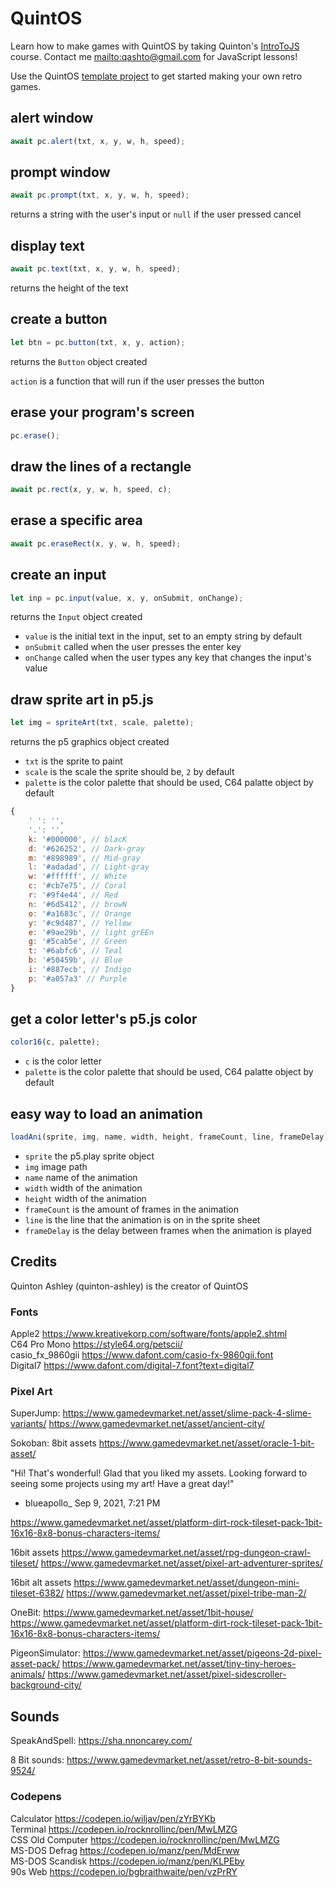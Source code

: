 # QuintOS

Learn how to make games with QuintOS by taking Quinton's [IntroToJS](https://github.com/quinton-ashley/IntroToJS/blob/main/README.md) course. Contact me <mailto:qashto@gmail.com> for JavaScript lessons!

Use the QuintOS [template project](https://github.com/quinton-ashley/quintos-template) to get started making your own retro games.

## alert window

```js
await pc.alert(txt, x, y, w, h, speed);
```

## prompt window

```js
await pc.prompt(txt, x, y, w, h, speed);
```

returns a string with the user's input or `null` if the user pressed cancel

## display text

```js
await pc.text(txt, x, y, w, h, speed);
```

returns the height of the text

## create a button

```js
let btn = pc.button(txt, x, y, action);
```

returns the `Button` object created

`action` is a function that will run if the user presses the button

## erase your program's screen

```js
pc.erase();
```

## draw the lines of a rectangle

```js
await pc.rect(x, y, w, h, speed, c);
```

## erase a specific area

```js
await pc.eraseRect(x, y, w, h, speed);
```

## create an input

```js
let inp = pc.input(value, x, y, onSubmit, onChange);
```

returns the `Input` object created

- `value` is the initial text in the input, set to an empty string by default
- `onSubmit` called when the user presses the enter key
- `onChange` called when the user types any key that changes the input's value

## draw sprite art in p5.js

```js
let img = spriteArt(txt, scale, palette);
```

returns the p5 graphics object created

- `txt` is the sprite to paint
- `scale` is the scale the sprite should be, `2` by default
- `palette` is the color palette that should be used, C64 palatte object by default

```js
{
	' ': '',
	'.': '',
	k: '#000000', // blacK
	d: '#626252', // Dark-gray
	m: '#898989', // Mid-gray
	l: '#adadad', // Light-gray
	w: '#ffffff', // White
	c: '#cb7e75', // Coral
	r: '#9f4e44', // Red
	n: '#6d5412', // browN
	o: '#a1683c', // Orange
	y: '#c9d487', // Yellow
	e: '#9ae29b', // light grEEn
	g: '#5cab5e', // Green
	t: '#6abfc6', // Teal
	b: '#50459b', // Blue
	i: '#887ecb', // Indigo
	p: '#a057a3' // Purple
}
```

## get a color letter's p5.js color

```js
color16(c, palette);
```

- `c` is the color letter
- `palette` is the color palette that should be used, C64 palatte object by default

## easy way to load an animation

```js
loadAni(sprite, img, name, width, height, frameCount, line, frameDelay);
```

- `sprite` the p5.play sprite object
- `img` image path
- `name` name of the animation
- `width` width of the animation
- `height` width of the animation
- `frameCount` is the amount of frames in the animation
- `line` is the line that the animation is on in the sprite sheet
- `frameDelay` is the delay between frames when the animation is played

## Credits

Quinton Ashley (quinton-ashley) is the creator of QuintOS

### Fonts

Apple2 https://www.kreativekorp.com/software/fonts/apple2.shtml  
C64 Pro Mono https://style64.org/petscii/  
casio_fx_9860gii https://www.dafont.com/casio-fx-9860gii.font  
Digital7 https://www.dafont.com/digital-7.font?text=digital7

### Pixel Art

SuperJump:
https://www.gamedevmarket.net/asset/slime-pack-4-slime-variants/
https://www.gamedevmarket.net/asset/ancient-city/

Sokoban:
8bit assets
https://www.gamedevmarket.net/asset/oracle-1-bit-asset/

"Hi! That's wonderful! Glad that you liked my assets. Looking forward to seeing some projects using my art! Have a great day!"

- blueapollo\_ Sep 9, 2021, 7:21 PM

https://www.gamedevmarket.net/asset/platform-dirt-rock-tileset-pack-1bit-16x16-8x8-bonus-characters-items/

16bit assets
https://www.gamedevmarket.net/asset/rpg-dungeon-crawl-tileset/
https://www.gamedevmarket.net/asset/pixel-art-adventurer-sprites/

16bit alt assets
https://www.gamedevmarket.net/asset/dungeon-mini-tileset-6382/
https://www.gamedevmarket.net/asset/pixel-tribe-man-2/

OneBit:
https://www.gamedevmarket.net/asset/1bit-house/
https://www.gamedevmarket.net/asset/platform-dirt-rock-tileset-pack-1bit-16x16-8x8-bonus-characters-items/

PigeonSimulator:
https://www.gamedevmarket.net/asset/pigeons-2d-pixel-asset-pack/
https://www.gamedevmarket.net/asset/tiny-tiny-heroes-animals/
https://www.gamedevmarket.net/asset/pixel-sidescroller-background-city/

## Sounds

SpeakAndSpell:
https://sha.nnoncarey.com/

8 Bit sounds:
https://www.gamedevmarket.net/asset/retro-8-bit-sounds-9524/

### Codepens

Calculator https://codepen.io/wiljav/pen/zYrBYKb  
Terminal https://codepen.io/rocknrollinc/pen/MwLMZG  
CSS Old Computer https://codepen.io/rocknrollinc/pen/MwLMZG  
MS-DOS Defrag https://codepen.io/manz/pen/MdErww  
MS-DOS Scandisk https://codepen.io/manz/pen/KLPEby  
90s Web https://codepen.io/bgbraithwaite/pen/vzPrRY
